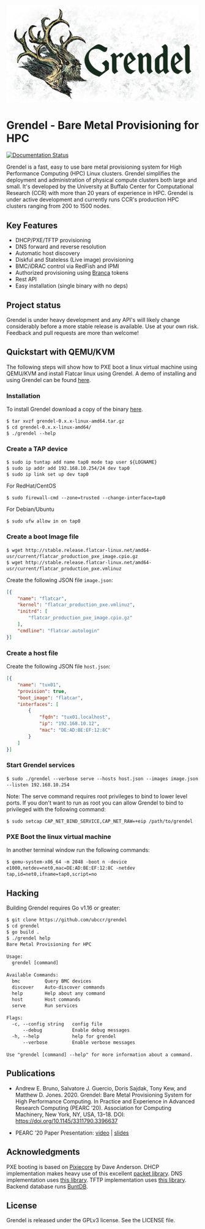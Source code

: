![Grendel](docs/pages/images/logo-lg.png)

# Grendel - Bare Metal Provisioning for HPC

[![Documentation Status](https://readthedocs.org/projects/grendel/badge/?version=latest)](https://grendel.readthedocs.io/en/latest/?badge=latest)

Grendel is a fast, easy to use bare metal provisioning system for High
Performance Computing (HPC) Linux clusters. Grendel simplifies the deployment
and administration of physical compute clusters both large and small. It's
developed by the University at Buffalo Center for Computational Research (CCR)
with more than 20 years of experience in HPC. Grendel is under active
development and currently runs CCR's production HPC clusters ranging from 200
to 1500 nodes.

## Key Features

* DHCP/PXE/TFTP provisioning
* DNS forward and reverse resolution
* Automatic host discovery
* Diskful and Stateless (Live image) provisioning
* BMC/iDRAC control via RedFish and IPMI
* Authorized provisioning using [Branca](https://branca.io/) tokens
* Rest API
* Easy installation (single binary with no deps)

## Project status

Grendel is under heavy development and any API's will likely change
considerably before a more stable release is available. Use at your own risk.
Feedback and pull requests are more than welcome!

## Quickstart with QEMU/KVM

The following steps will show how to PXE boot a linux virtual machine using
QEMU/KVM and install Flatcar linux using Grendel. A demo of installing and using 
Grendel can be found [here](https://asciinema.org/a/b17YFY2uTpRotvUnXx8TVXx39).

### Installation

To install Grendel download a copy of the binary [here](https://github.com/ubccr/grendel/releases).

```
$ tar xvzf grendel-0.x.x-linux-amd64.tar.gz
$ cd grendel-0.x.x-linux-amd64/
$ ./grendel --help
```

### Create a TAP device

```
$ sudo ip tuntap add name tap0 mode tap user ${LOGNAME}
$ sudo ip addr add 192.168.10.254/24 dev tap0
$ sudo ip link set up dev tap0
```

For RedHat/CentOS

```
$ sudo firewall-cmd --zone=trusted --change-interface=tap0
```

For Debian/Ubuntu

```
$ sudo ufw allow in on tap0
```


### Create a boot Image file

```
$ wget http://stable.release.flatcar-linux.net/amd64-usr/current/flatcar_production_pxe_image.cpio.gz
$ wget http://stable.release.flatcar-linux.net/amd64-usr/current/flatcar_production_pxe.vmlinuz
```

Create the following JSON file `image.json`:

```json
[{
    "name": "flatcar",
    "kernel": "flatcar_production_pxe.vmlinuz",
    "initrd": [
        "flatcar_production_pxe_image.cpio.gz"
    ],
    "cmdline": "flatcar.autologin"
}]
```

### Create a host file

Create the following JSON file `host.json`:

```json
[{
    "name": "tux01",
    "provision": true,
    "boot_image": "flatcar",
    "interfaces": [
        {
            "fqdn": "tux01.localhost",
            "ip": "192.168.10.12",
            "mac": "DE:AD:BE:EF:12:8C"
        }
    ]
}]
```

### Start Grendel services

```
$ sudo ./grendel --verbose serve --hosts host.json --images image.json --listen 192.168.10.254
```

Note: The serve command requires root privileges to bind to lower level ports.
If you don't want to run as root you can allow Grendel to bind to privileged
with the following command:

```
$ sudo setcap CAP_NET_BIND_SERVICE,CAP_NET_RAW=+eip /path/to/grendel
```

### PXE Boot the linux virtual machine

In another terminal window run the following commands:

```
$ qemu-system-x86_64 -m 2048 -boot n -device e1000,netdev=net0,mac=DE:AD:BE:EF:12:8C -netdev tap,id=net0,ifname=tap0,script=no
```

## Hacking

Building Grendel requires Go v1.16 or greater:

```
$ git clone https://github.com/ubccr/grendel
$ cd grendel
$ go build .
$ ./grendel help
Bare Metal Provisioning for HPC

Usage:
  grendel [command]

Available Commands:
  bmc         Query BMC devices
  discover    Auto-discover commands
  help        Help about any command
  host        Host commands
  serve       Run services

Flags:
  -c, --config string   config file
      --debug           Enable debug messages
  -h, --help            help for grendel
      --verbose         Enable verbose messages

Use "grendel [command] --help" for more information about a command.
```

## Publications

- Andrew E. Bruno, Salvatore J. Guercio, Doris Sajdak, Tony Kew, and Matthew D.
  Jones. 2020. Grendel: Bare Metal Provisioning System for High Performance
  Computing. In Practice and Experience in Advanced Research Computing (PEARC
  ’20). Association for Computing Machinery, New York, NY, USA, 13–18.
  DOI: https://doi.org/10.1145/3311790.3396637

- PEARC ’20 Paper Presentation:
  [video](https://www.acsu.buffalo.edu/~aebruno2/talks/grendel-pearc20.mp4) |
  [slides](https://www.acsu.buffalo.edu/~aebruno2/talks/grendel)


## Acknowledgments

PXE booting is based on [Pixiecore](https://github.com/danderson/netboot/tree/master/pixiecore) by Dave
Anderson. DHCP implementation makes heavy use of this excellent [packet library](https://github.com/insomniacslk/dhcp). 
DNS implementation uses [this library](https://github.com/miekg/dns). TFTP implementation uses [this
library](https://github.com/pin/tftp). Backend database runs [BuntDB](https://github.com/tidwall/buntdb). 

## License

Grendel is released under the GPLv3 license. See the LICENSE file.
